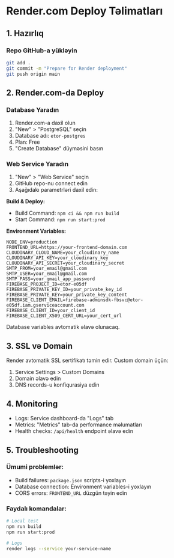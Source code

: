 # Render.com Deploy Təlimatları

## 1. Hazırlıq

### Repo GitHub-a yükləyin
```bash
git add .
git commit -m "Prepare for Render deployment"
git push origin main
```

## 2. Render.com-da Deploy

### Database Yaradın
1. Render.com-a daxil olun
2. "New" > "PostgreSQL" seçin
3. Database adı: `etor-postgres`
4. Plan: Free
5. "Create Database" düyməsini basın

### Web Service Yaradın
1. "New" > "Web Service" seçin
2. GitHub repo-nu connect edin
3. Aşağıdakı parametrləri daxil edin:

**Build & Deploy:**
- Build Command: `npm ci && npm run build`
- Start Command: `npm run start:prod`

**Environment Variables:**
```
NODE_ENV=production
FRONTEND_URL=https://your-frontend-domain.com
CLOUDINARY_CLOUD_NAME=your_cloudinary_name
CLOUDINARY_API_KEY=your_cloudinary_key
CLOUDINARY_API_SECRET=your_cloudinary_secret
SMTP_FROM=your_email@gmail.com
SMTP_USER=your_email@gmail.com
SMTP_PASS=your_gmail_app_password
FIREBASE_PROJECT_ID=etor-e05df
FIREBASE_PRIVATE_KEY_ID=your_private_key_id
FIREBASE_PRIVATE_KEY=your_private_key_content
FIREBASE_CLIENT_EMAIL=firebase-adminsdk-fbsvc@etor-e05df.iam.gserviceaccount.com
FIREBASE_CLIENT_ID=your_client_id
FIREBASE_CLIENT_X509_CERT_URL=your_cert_url
```

Database variables avtomatik əlavə olunacaq.

## 3. SSL və Domain

Render avtomatik SSL sertifikatı təmin edir. Custom domain üçün:
1. Service Settings > Custom Domains
2. Domain əlavə edin
3. DNS records-u konfiqurasiya edin

## 4. Monitoring

- Logs: Service dashboard-da "Logs" tab
- Metrics: "Metrics" tab-da performance məlumatları
- Health checks: `/api/health` endpoint əlavə edin

## 5. Troubleshooting

### Ümumi problemlər:
- Build failures: `package.json` scripts-i yoxlayın
- Database connection: Environment variables-i yoxlayın
- CORS errors: `FRONTEND_URL` düzgün təyin edin

### Faydalı komandalar:
```bash
# Local test
npm run build
npm run start:prod

# Logs
render logs --service your-service-name
```
